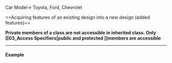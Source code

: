Car Model-> Toyota, Ford, Chevrolet

==Acquiring features of an existing design into a new design (added features)==

**Private members of a class are not accessible in inherited class. Only [[03_Access Specifiers|public and protected ]]members are accessible**

---
#### Example

